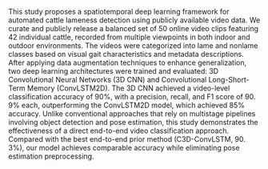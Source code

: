 This study proposes a spatiotemporal deep learning framework for automated cattle lameness detection using publicly available video data. We curate and publicly release a balanced set of 50 online video clips featuring 42 individual cattle, recorded from multiple viewpoints in both indoor and outdoor environments.  The videos were categorized into lame and nonlame classes based on visual gait characteristics and metadata descriptions. After applying data augmentation techniques to enhance generalization, two deep learning architectures were trained and evaluated: 3D Convolutional Neural Networks (3D CNN) and Convolutional Long-Short-Term Memory (ConvLSTM2D). The 3D CNN achieved a video-level classification accuracy of 90\%, with a precision, recall, and F1 score of 90. 9\% each, outperforming the ConvLSTM2D model, which achieved 85\% accuracy. Unlike conventional approaches that rely on multistage pipelines involving object detection and pose estimation, this study demonstrates the effectiveness of a direct end-to-end video classification approach. 
Compared with the best end-to-end prior method (C3D-ConvLSTM, 90. 3\%), our model achieves comparable accuracy while eliminating pose estimation preprocessing.
